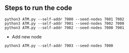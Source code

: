 ## Steps to run the code
```
python3 ATM.py --self-addr 7000 --seed-nodes 7001 7002
python3 ATM.py --self-addr 7001 --seed-nodes 7002 7000
python3 ATM.py --self-addr 7002 --seed-nodes 7000 7001
```

- Add new node
```
python3 ATM.py --self-addr 7003 --seed-nodes 7000
```

